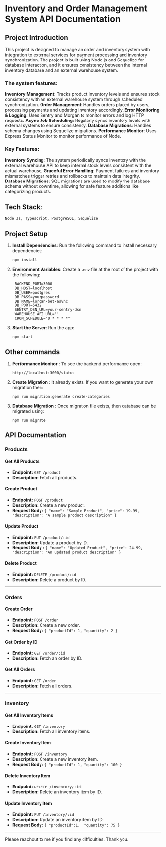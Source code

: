 # Inventory and Order Management System API Documentation

## Project Introduction
This project is designed to manage an order and inventory system with integration to external services for payment processing and inventory synchronization. The project is built using Node.js and Sequelize for database interaction, and it ensures consistency between the internal inventory database and an external warehouse system.

### The system features:

**Inventory Management**: Tracks product inventory levels and ensures stock consistency with an external warehouse system through scheduled synchronization.
**Order Management**: Handles orders placed by users, processing payments and updating inventory accordingly.
**Error Monitoring & Logging**: Uses Sentry and Morgan to monitor errors and log HTTP requests.
**Async Job Scheduling**: Regularly syncs inventory levels with external systems to ensure consistency.
**Database Migrations**: Handles schema changes using Sequelize migrations.
**Performance Monitor**: Uses Express Status Monitor to monitor performance of Node.

### Key Features:
**Inventory Syncing**: The system periodically syncs inventory with the external warehouse API to keep internal stock levels consistent with the actual warehouse.
**Graceful Error Handling**: Payment failures and inventory mismatches trigger retries and rollbacks to maintain data integrity.
**Database Migrations**: SQL migrations are used to modify the database schema without downtime, allowing for safe feature additions like categorizing products.

## Tech Stack:
    Node Js, Typescript, PostgreSQL, Sequelize

## Project Setup
1. **Install Dependencies**:
   Run the following command to install necessary dependencies:
   ```bash
   npm install
    ```
2. **Environment Variables**: Create a `.env` file at the root of the project with the following:
   ```
    BACKEND_PORT=3000
    DB_HOST=localhost
    DB_USER=postgres
    DB_PASS=yourpassword
    DB_NAME=lorcan-bet-async
    DB_PORT=5432
    SENTRY_DSN_URL=your-sentry-dsn 
    WAREHOUSE_API_URL=''
    CRON_SCHEDULE="0 * * * *"
   ```
3. **Start the Server**: Run the app:   
    ```
    npm start
    ```
## Other commands

1. **Performance Monitor** : To see the backend performance open:
    ```
    http://localhost:3000/status
    ```
2. **Create Migration** : It already exists. If you want to generate your own migration then:
    ```
   npm run migration:generate create-categories
    ```
3. **Database Migration** : Once migration file exists, then database can be migrated using:
    ```
   npm run migrate
    ```

## API Documentation

### Products

#### Get All Products
- **Endpoint:** `GET /product`
- **Description:** Fetch all products.



#### Create Product

-   **Endpoint:** `POST /product`
-   **Description:** Create a new product.
- **Request Body:** `{
  "name": "Sample Product",
  "price": 19.99,
  "description": "A sample product description"
}`




#### Update Product

-   **Endpoint:** `PUT /product/:id`
-   **Description:** Update a product by ID.
-  **Request Body :** `{
  "name": "Updated Product",
  "price": 24.99,
  "description": "An updated product description"
}`

#### Delete Product

-   **Endpoint:** `DELETE /product/:id`
-   **Description:** Delete a product by ID.

* * * * *

### Orders

#### Create Order

-   **Endpoint:** `POST /order`
-   **Description:** Create a new order.
- **Request Body:** `{
  "productId": 1,
  "quantity": 2
}`

#### Get Order by ID

-   **Endpoint:** `GET /order/:id`
-   **Description:** Fetch an order by ID.


#### Get All Orders

-   **Endpoint:** `GET /order`
-   **Description:** Fetch all orders.

* * * * *
### Inventory

#### Get All Inventory Items
- **Endpoint:** `GET /inventory`
- **Description:** Fetch all inventory items.


#### Create Inventory Item

-   **Endpoint:** `POST /inventory`
-   **Description:** Create a new inventory item.
- **Request Body:** `{
  "productId": 1,
  "quantity": 100
}`

#### Delete Inventory Item

-   **Endpoint:** `DELETE /inventory/:id`
-   **Description:** Delete an inventory item by ID.


#### Update Inventory Item

-   **Endpoint:** `PUT /inventory/:id`
-   **Description:** Update an inventory item by ID.
- **Request Body:** `{
  "productId":1, 
  "quantity": 75
}`

******

Please reachout to me if you find any difficulties. Thank you.


    
